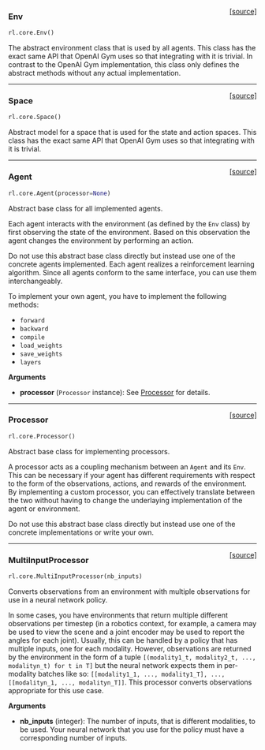 <span style="float:right;">[[source]](https://github.com/matthiasplappert/keras-rl/blob/master/rl/core.py#L566)</span>
### Env

```python
rl.core.Env()
```

The abstract environment class that is used by all agents. This class has the exact
same API that OpenAI Gym uses so that integrating with it is trivial. In contrast to the
OpenAI Gym implementation, this class only defines the abstract methods without any actual
implementation.

----

<span style="float:right;">[[source]](https://github.com/matthiasplappert/keras-rl/blob/master/rl/core.py#L642)</span>
### Space

```python
rl.core.Space()
```

Abstract model for a space that is used for the state and action spaces. This class has the
exact same API that OpenAI Gym uses so that integrating with it is trivial.

----

<span style="float:right;">[[source]](https://github.com/matthiasplappert/keras-rl/blob/master/rl/core.py#L11)</span>
### Agent

```python
rl.core.Agent(processor=None)
```

Abstract base class for all implemented agents.

Each agent interacts with the environment (as defined by the `Env` class) by first observing the
state of the environment. Based on this observation the agent changes the environment by performing
an action.

Do not use this abstract base class directly but instead use one of the concrete agents implemented.
Each agent realizes a reinforcement learning algorithm. Since all agents conform to the same
interface, you can use them interchangeably.

To implement your own agent, you have to implement the following methods:

- `forward`
- `backward`
- `compile`
- `load_weights`
- `save_weights`
- `layers`

__Arguments__

- __processor__ (`Processor` instance): See [Processor](#processor) for details.

----

<span style="float:right;">[[source]](https://github.com/matthiasplappert/keras-rl/blob/master/rl/core.py#L454)</span>
### Processor

```python
rl.core.Processor()
```

Abstract base class for implementing processors.

A processor acts as a coupling mechanism between an `Agent` and its `Env`. This can
be necessary if your agent has different requirements with respect to the form of the
observations, actions, and rewards of the environment. By implementing a custom processor,
you can effectively translate between the two without having to change the underlaying
implementation of the agent or environment.

Do not use this abstract base class directly but instead use one of the concrete implementations
or write your own.

----

<span style="float:right;">[[source]](https://github.com/matthiasplappert/keras-rl/blob/master/rl/core.py#L529)</span>
### MultiInputProcessor

```python
rl.core.MultiInputProcessor(nb_inputs)
```

Converts observations from an environment with multiple observations for use in a neural network
policy.

In some cases, you have environments that return multiple different observations per timestep 
(in a robotics context, for example, a camera may be used to view the scene and a joint encoder may
be used to report the angles for each joint). Usually, this can be handled by a policy that has
multiple inputs, one for each modality. However, observations are returned by the environment
in the form of a tuple `[(modality1_t, modality2_t, ..., modalityn_t) for t in T]` but the neural network
expects them in per-modality batches like so: `[[modality1_1, ..., modality1_T], ..., [[modalityn_1, ..., modalityn_T]]`.
This processor converts observations appropriate for this use case.

__Arguments__

- __nb_inputs__ (integer): The number of inputs, that is different modalities, to be used.
	Your neural network that you use for the policy must have a corresponding number of
	inputs.

